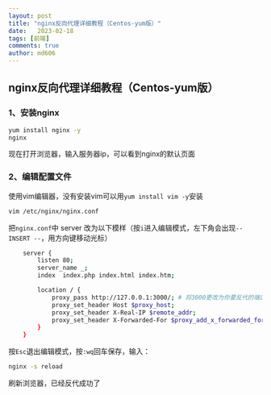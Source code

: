 ```yaml
---
layout: post
title: "nginx反向代理详细教程（Centos-yum版）"
date:   2023-02-18
tags: [前端]
comments: true
author: md606
---
```


## nginx反向代理详细教程（Centos-yum版）

### 1、安装nginx

```bash
yum install nginx -y
nginx
```

现在打开浏览器，输入服务器ip，可以看到nginx的默认页面

### 2、编辑配置文件

使用vim编辑器，没有安装vim可以用`yum install vim -y`安装

```bash
vim /etc/nginx/nginx.conf
```

把`nginx.conf`中 server 改为以下模样（按`i`进入编辑模式，左下角会出现`-- INSERT --`，用方向键移动光标）

```bash
    server {
        listen 80;
        server_name _;
        index  index.php index.html index.htm;

        location / {
            proxy_pass http://127.0.0.1:3000/; # 将3000更改为你要反代的端口
            proxy_set_header Host $proxy_host;
            proxy_set_header X-Real-IP $remote_addr;
            proxy_set_header X-Forwarded-For $proxy_add_x_forwarded_for;
        }
    }
```

按`Esc`退出编辑模式，按`:wq`回车保存，输入：

```bash
nginx -s reload
```

刷新浏览器，已经反代成功了



